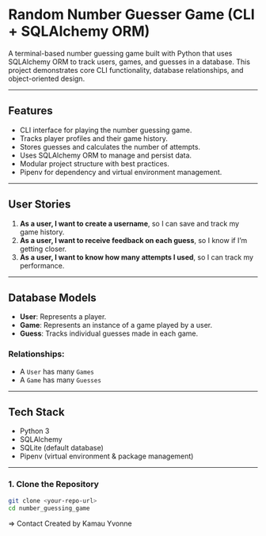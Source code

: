 # Random Number Guesser Game (CLI + SQLAlchemy ORM)

A terminal-based number guessing game built with Python that uses SQLAlchemy ORM to track users, games, and guesses in a database. This project demonstrates core CLI functionality, database relationships, and object-oriented design.

---

## Features

- CLI interface for playing the number guessing game.
- Tracks player profiles and their game history.
- Stores guesses and calculates the number of attempts.
- Uses SQLAlchemy ORM to manage and persist data.
- Modular project structure with best practices.
- Pipenv for dependency and virtual environment management.

---

## User Stories

1. **As a user, I want to create a username**, so I can save and track my game history.
2. **As a user, I want to receive feedback on each guess**, so I know if I’m getting closer.
3. **As a user, I want to know how many attempts I used**, so I can track my performance.

---

##  Database Models

- **User**: Represents a player.
- **Game**: Represents an instance of a game played by a user.
- **Guess**: Tracks individual guesses made in each game.

### Relationships:
- A `User` has many `Games`
- A `Game` has many `Guesses`

---

## Tech Stack

- Python 3
- SQLAlchemy
- SQLite (default database)
- Pipenv (virtual environment & package management)

---


### 1. Clone the Repository
```bash
git clone <your-repo-url>
cd number_guessing_game

```

=> Contact
Created by Kamau Yvonne